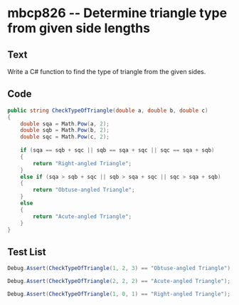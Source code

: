 # mbcp826 -- Determine triangle type from given side lengths

## Text

Write a C# function to find the type of triangle from the given sides.

## Code

```csharp
public string CheckTypeOfTriangle(double a, double b, double c) 
{
    double sqa = Math.Pow(a, 2);
    double sqb = Math.Pow(b, 2);
    double sqc = Math.Pow(c, 2);
    
    if (sqa == sqb + sqc || sqb == sqa + sqc || sqc == sqa + sqb) 
    {
        return "Right-angled Triangle";
    } 
    else if (sqa > sqb + sqc || sqb > sqa + sqc || sqc > sqa + sqb) 
    {
        return "Obtuse-angled Triangle";
    } 
    else 
    {
        return "Acute-angled Triangle";
    }
}
```

## Test List

```csharp
Debug.Assert(CheckTypeOfTriangle(1, 2, 3) == "Obtuse-angled Triangle");
```

```csharp
Debug.Assert(CheckTypeOfTriangle(2, 2, 2) == "Acute-angled Triangle");
```

```csharp
Debug.Assert(CheckTypeOfTriangle(1, 0, 1) == "Right-angled Triangle");
```
